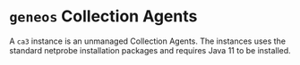 # `geneos` Collection Agents

A `ca3` instance is an unmanaged Collection Agents. The instances uses
the standard netprobe installation packages and requires Java 11 to be
installed.
